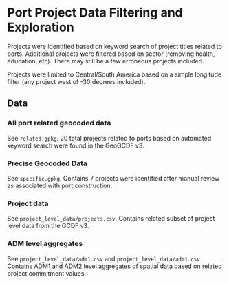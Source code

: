 # Port Project Data Filtering and Exploration

Projects were identified based on keyword search of project titles related to ports. Additional projects were filtered based on sector (removing health, education, etc). There may still be a few erroneous projects included.

Projects were limited to Central/South America based on a simple longitude filter (any project west of -30 degrees included).


## Data

### All port related geocoded data
See `related.gpkg`. 20 total projects related to ports based on automated keyword search were found in the GeoGCDF v3.

### Precise Geocoded Data
See `specific.gpkg`. Contains 7 projects were identified after manual review as associated with port construction.

### Project data
See `project_level_data/projects.csv`. Contains related subset of project level data from the GCDF v3.

### ADM level aggregates
See `project_level_data/adm1.csv` and `project_level_data/adm1.csv`. Contains ADM1 and ADM2 level aggregates of spatial data based on related project commitment values.
